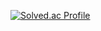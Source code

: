  [![Solved.ac Profile](http://mazassumnida.wtf/api/v2/generate_badge?boj=qnannb)](https://solved.ac/백준아이디/)

<!---
QnAnnB/QnAnnB is a ✨ special ✨ repository because its `README.md` (this file) appears on your GitHub profile.
You can click the Preview link to take a look at your changes.
--->

